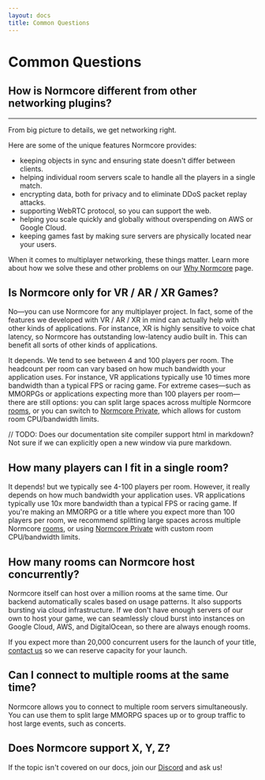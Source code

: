 ```yaml
---
layout: docs
title: Common Questions
---
```

# Common Questions

## How is Normcore different from other networking plugins?
***
From big picture to details, we get networking right.

Here are some of the unique features Normcore provides:

* keeping objects in sync and ensuring state doesn't differ between clients.
* helping individual room servers scale to handle all the players in a single match.
* encrypting data, both for privacy and to eliminate DDoS packet replay attacks.
* supporting WebRTC protocol, so you can support the web.
* helping you scale quickly and globally without overspending on AWS or Google Cloud.
* keeping games fast by making sure servers are physically located near your users.

When it comes to multiplayer networking, these things matter. Learn more about how we solve these and other problems on our [Why Normcore](https://normcore.io/why-normcore) page.

## Is Normcore only for VR / AR / XR Games?
No—you can use Normcore for any multiplayer project. In fact, some of the features we developed with VR / AR / XR in mind can actually help with other kinds of applications. For instance, XR is highly sensitive to voice chat latency, so Normcore has outstanding low-latency audio built in. This can benefit all sorts of other kinds of applications.

It depends. We tend to see between 4 and 100 players per room. The headcount per room can vary based on how much bandwidth your application uses. For instance, VR applications typically use 10 times more bandwidth than a typical FPS or racing game. For extreme cases—such as MMORPGs or applications expecting more than 100 players per room—there are still options: you can split large spaces across multiple Normcore [rooms](../architecture/client#rooms), or you can switch to <a href="https://normcore.io/normcore-private/" target="_blank">Normcore Private</a>, which allows for custom room CPU/bandwidth limits.

// TODO: Does our documentation site compiler support html in markdown? Not sure if we can explicitly open a new window via pure markdown.

## How many players can I fit in a single room?
It depends! but we typically see 4-100 players per room. However, it really depends on how much bandwidth your application uses. VR applications typically use 10x more bandwidth than a typical FPS or racing game. If you're making an MMORPG or a title where you expect more than 100 players per room, we recommend splitting large spaces across multiple Normcore [rooms](../architecture/client#rooms), or using [Normcore Private](https://normcore.io/normcore-private) with custom room CPU/bandwidth limits.

## How many rooms can Normcore host concurrently?
Normcore itself can host over a million rooms at the same time. Our backend automatically scales based on usage patterns. It also supports bursting via cloud infrastructure. If we don't have enough servers of our own to host your game, we can seamlessly cloud burst into instances on Google Cloud, AWS, and DigitalOcean, so there are always enough rooms.

If you expect more than 20,000 concurrent users for the launch of your title, [contact us](https://normcore.io/contact) so we can reserve capacity for your launch.

## Can I connect to multiple rooms at the same time?
Normcore allows you to connect to multiple room servers simultaneously. You can use them to split large MMORPG spaces up or to group traffic to host large events, such as concerts.

## Does Normcore support X, Y, Z?
 If the topic isn't covered on our docs, join our [Discord](https://normcore.io/discord) and ask us!
